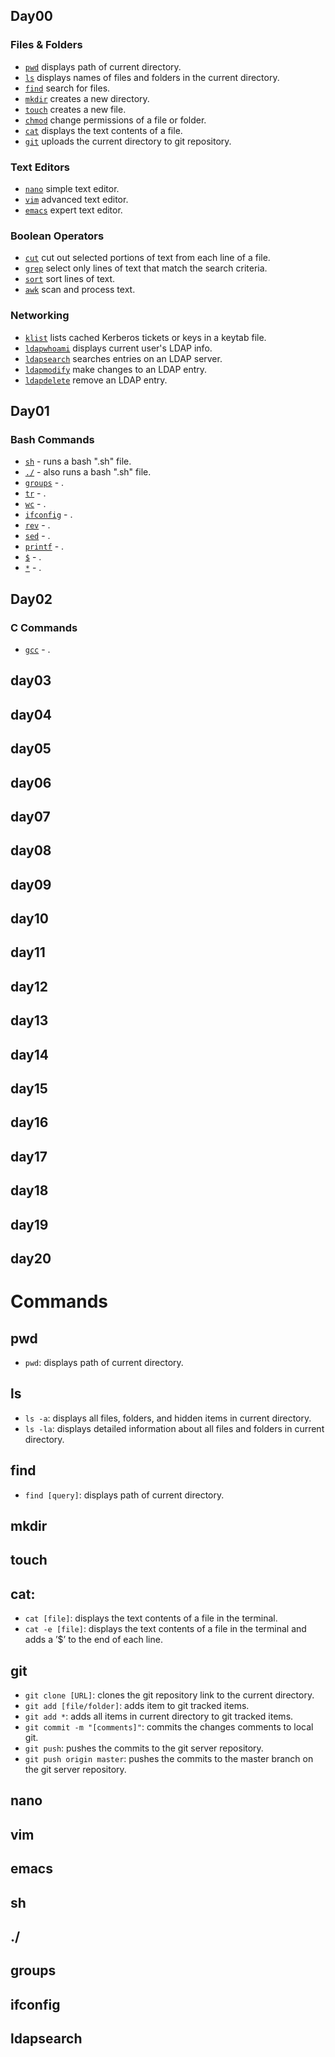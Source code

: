 ## Day00
### Files & Folders
* [`pwd`](#pwd) displays path of current directory.
* [`ls`](#ls) displays names of files and folders in the current directory.
* [`find`](#find) search for files.
* [`mkdir`](#mkdir) creates a new directory.
* [`touch`](#touch) creates a new file.
* [`chmod`](#chmod) change permissions of a file or folder.
* [`cat`](#cat) displays the text contents of a file.
* [`git`](#git) uploads the current directory to git repository.

### Text Editors
* [`nano`](#nano) simple text editor.
* [`vim`](#vim) advanced text editor.
* [`emacs`](#emacs) expert text editor.

### Boolean Operators
* [`cut`](#cut) cut out selected portions of text from each line of a file.
* [`grep`](#grep) select only lines of text that match the search criteria.
* [`sort`](#sort) sort lines of text.
* [`awk`](#awk) scan and process text.

### Networking
* [`klist`](#klist) lists cached Kerberos tickets or keys in a keytab file.
* [`ldapwhoami`](#ldapwhoami) displays current user's LDAP info.
* [`ldapsearch`](#ldapsearch) searches entries on an LDAP server.
* [`ldapmodify`](#ldapmodify) make changes to an LDAP entry.
* [`ldapdelete`](#ldapdelete) remove an LDAP entry.

## Day01
### Bash Commands
* [`sh`](#sh) - runs a bash ".sh" file.
* [`./`](#./) - also runs a bash ".sh" file.
* [`groups`](#groups) - .
* [`tr`](#tr) - .
* [`wc`](#wc) - .
* [`ifconfig`](#ifconfig) - .
* [`rev`](#rev) - .
* [`sed`](#sed) - .
* [`printf`](#printf) - .
* [`$`](#$) - .
* [`*`](#*) - .


## Day02
### C Commands
* [`gcc`](#gcc) - .


## day03
## day04
## day05
## day06
## day07
## day08
## day09
## day10
## day11
## day12
## day13
## day14
## day15
## day16
## day17
## day18
## day19
## day20

# Commands
## pwd
* `pwd`: displays path of current directory.
## ls
* `ls -a`: displays all files, folders, and hidden items in current directory.
* `ls -la`: displays detailed information about all files and folders in current directory.
## find
* `find [query]`: displays path of current directory.
## mkdir
## touch
## cat:
* `cat [file]`: displays the text contents of a file in the terminal.
* `cat -e [file]`: displays the text contents of a file in the terminal and adds a ’$’ to the end of each line.
## git
* `git clone [URL]`: clones the git repository link to the current directory.
* `git add [file/folder]`: adds item to git tracked items.
* `git add *`: adds all items in current directory to git tracked items.
* `git commit -m "[comments]"`: commits the changes comments to local git.
* `git push`: pushes the commits to the git server repository.
* `git push origin master`: pushes the commits to the master branch on the git server repository.
## nano
## vim
## emacs
## sh
## ./
## groups
## ifconfig
## ldapsearch
